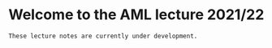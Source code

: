 # Welcome to the AML lecture 2021/22

```{note}
These lecture notes are currently under development.
```
